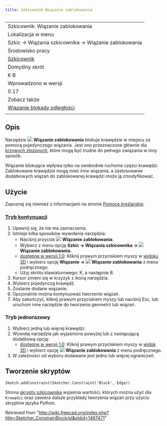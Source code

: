 ```yaml
---
title: Szkicownik Wiązanie zablokowania
---
```

|  |
| --- |
| Szkicownik: Wiązanie zablokowania |
| Lokalizacja w menu |
| Szkic → Wiązania szkicownika → Wiązanie zablokowania |
| Środowisko pracy |
| [Szkicownik](/Sketcher_Workbench/pl "Sketcher Workbench/pl") |
| Domyślny skrót |
| K B |
| Wprowadzono w wersji |
| 0.17 |
| Zobacz także |
| [Wiązanie blokady odległości](/Sketcher_ConstrainLock/pl "Sketcher ConstrainLock/pl") |
|  |

## Opis

Narzędzie ![](/images/Sketcher_ConstrainBlock.svg) **Wiązanie zablokowania** blokuje krawędzie w miejscu za pomocą pojedynczego wiązania. Jest ono przeznaczone głównie dla [krzywych złożonych](/index.php?title=Sketcher_CreateBSpline/p&action=edit&redlink=1 "Sketcher CreateBSpline/p (page does not exist)"), które mogą być trudne do pełnego związania w inny sposób.

Wiązanie blokujące wpływa tylko na swobodnie ruchome części krawędzi. Zablokowane krawędzie mogą mieć inne wiązania, a zastosowanie dodatkowych wiązań do zablokowanej krawędzi może ją zmodyfikować.

## Użycie

Zapoznaj się również z informacjami na stronie [Pomoce kreślarskie](/Sketcher_Workbench/pl#Pomoce_kreślarskie "Sketcher Workbench/pl").

### [Tryb kontynuacji](/Sketcher_Workbench/pl#Tryby_kontynuacji "Sketcher Workbench/pl")

1. Upewnij się, że nie ma zaznaczenia.
2. Istnieje kilka sposobów wywołania narzędzia:
   * Naciśnij przycisk ![](/images/Sketcher_ConstrainBlock.svg) **Wiązanie zablokowania**.
   * Wybierz z menu opcję **Szkic → Wiązania szkicownika → ![](/images/Sketcher_ConstrainBlock.svg) Wiązanie zablokowania**.
   * [dostępne w wersji 1.0](/Release_notes_1.0/pl "Release notes 1.0/pl"): Kliknij prawym przyciskiem myszy w [widoku 3D](/3D_view/pl "3D view/pl") i wybierz opcję **Wiązanie → ![](/images/Sketcher_ConstrainBlock.svg) Wiązanie zablokowania** z menu podręcznego.
   * Użyj skrótu klawiaturowego: K, a następnie B.
3. Kursor zmieni się w krzyżyk z ikoną narzędzia.
4. Wybierz pojedynczą krawędź.
5. Zostanie dodane wiązanie.
6. Opcjonalnie można kontynuować tworzenie wiązań.
7. Aby zakończyć, kliknij prawym przyciskiem myszy lub naciśnij Esc, lub uruchom inne narzędzie do tworzenia geometrii lub wiązań.

### Tryb jednorazowy

1. Wybierz jedną lub więcej krawędzi.
2. Wywołaj narzędzie jak wyjaśniono powyżej lub z następującą dodatkową opcją:
   * [dostępne w wersji 1.0](/Release_notes_1.0/pl "Release notes 1.0/pl"): Kliknij prawym przyciskiem myszy w [widok 3D](/3D_view/pl "3D view/pl") i wybierz opcję **![](/images/Sketcher_ConstrainBlock.svg) Wiązanie zablokowania** z menu podręcznego.
3. W zależności od wyboru dodawane jest jedno lub więcej ograniczeń.

## Tworzenie skryptów

```
Sketch.addConstraint(Sketcher.Constraint('Block', Edge))

```

Strona [skrypty szkicownika](/Sketcher_scripting/pl "Sketcher scripting/pl") wyjaśnia wartości, których można użyć dla `Krawędzi` oraz zawiera dalsze przykłady tworzenia wiązań przy użyciu skryptów języka Python.

Retrieved from "<http://wiki.freecad.org/index.php?title=Sketcher_ConstrainBlock/pl&oldid=1467471>"